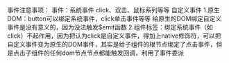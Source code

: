 事件注意事项：
  事件：系统事件 click、双击、鼠标系列等等
        自定义事件
1.原生DOM：button可以绑定系统事件，click单击事件等等
  给原生的DOM绑定自定义事件是没有意义的，因为没法触发$emit函数
2.组件标签：绑定系统事件（如click）不起作用，因为把认为click是自定义事件，得加上native修饰符，可以把自定义事件变为原生的DOM事件，其实是给子组件的根节点绑定了点击事件，但是点击子组件的任何dom节点节点都能触发回调，利用了事件委派
